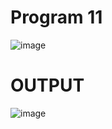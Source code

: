 # Program 11

![image](https://github.com/user-attachments/assets/d4e0e1dc-b974-4f21-9aac-383fcfff2e88)
# OUTPUT
![image](https://github.com/user-attachments/assets/08bbff44-2f29-4463-9ae9-e26c8371e567)
